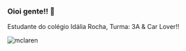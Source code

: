 ### Oioi gente!! 👋
Estudante do colégio Idália Rocha, Turma: 3A &
Car Lover!!

![mclaren](https://media1.tenor.com/m/iQHlU6AufKUAAAAC/mclaren.gif)
